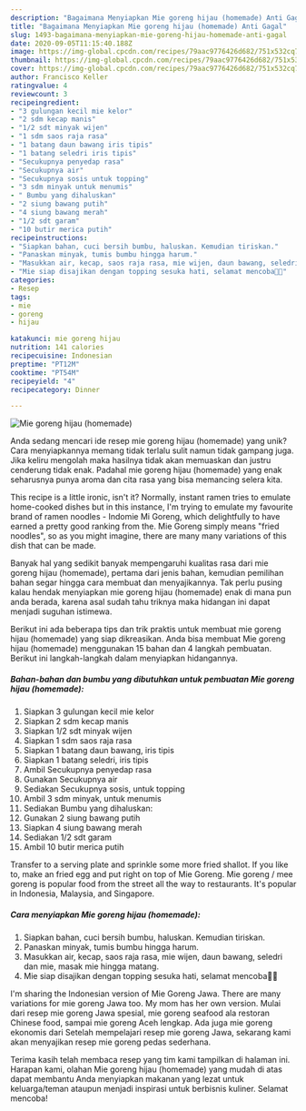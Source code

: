 ```yaml
---
description: "Bagaimana Menyiapkan Mie goreng hijau (homemade) Anti Gagal"
title: "Bagaimana Menyiapkan Mie goreng hijau (homemade) Anti Gagal"
slug: 1493-bagaimana-menyiapkan-mie-goreng-hijau-homemade-anti-gagal
date: 2020-09-05T11:15:40.188Z
image: https://img-global.cpcdn.com/recipes/79aac9776426d682/751x532cq70/mie-goreng-hijau-homemade-foto-resep-utama.jpg
thumbnail: https://img-global.cpcdn.com/recipes/79aac9776426d682/751x532cq70/mie-goreng-hijau-homemade-foto-resep-utama.jpg
cover: https://img-global.cpcdn.com/recipes/79aac9776426d682/751x532cq70/mie-goreng-hijau-homemade-foto-resep-utama.jpg
author: Francisco Keller
ratingvalue: 4
reviewcount: 3
recipeingredient:
- "3 gulungan kecil mie kelor"
- "2 sdm kecap manis"
- "1/2 sdt minyak wijen"
- "1 sdm saos raja rasa"
- "1 batang daun bawang iris tipis"
- "1 batang seledri iris tipis"
- "Secukupnya penyedap rasa"
- "Secukupnya air"
- "Secukupnya sosis untuk topping"
- "3 sdm minyak untuk menumis"
- " Bumbu yang dihaluskan"
- "2 siung bawang putih"
- "4 siung bawang merah"
- "1/2 sdt garam"
- "10 butir merica putih"
recipeinstructions:
- "Siapkan bahan, cuci bersih bumbu, haluskan. Kemudian tiriskan."
- "Panaskan minyak, tumis bumbu hingga harum."
- "Masukkan air, kecap, saos raja rasa, mie wijen, daun bawang, seledri dan mie, masak mie hingga matang."
- "Mie siap disajikan dengan topping sesuka hati, selamat mencoba🥰🥰"
categories:
- Resep
tags:
- mie
- goreng
- hijau

katakunci: mie goreng hijau 
nutrition: 141 calories
recipecuisine: Indonesian
preptime: "PT12M"
cooktime: "PT54M"
recipeyield: "4"
recipecategory: Dinner

---
```



![Mie goreng hijau (homemade)](https://img-global.cpcdn.com/recipes/79aac9776426d682/751x532cq70/mie-goreng-hijau-homemade-foto-resep-utama.jpg)

Anda sedang mencari ide resep mie goreng hijau (homemade) yang unik? Cara menyiapkannya memang tidak terlalu sulit namun tidak gampang juga. Jika keliru mengolah maka hasilnya tidak akan memuaskan dan justru cenderung tidak enak. Padahal mie goreng hijau (homemade) yang enak seharusnya punya aroma dan cita rasa yang bisa memancing selera kita.

This recipe is a little ironic, isn&#39;t it? Normally, instant ramen tries to emulate home-cooked dishes but in this instance, I&#39;m trying to emulate my favourite brand of ramen noodles - Indomie Mi Goreng, which delightfully to have earned a pretty good ranking from the. Mie Goreng simply means &#34;fried noodles&#34;, so as you might imagine, there are many many variations of this dish that can be made.

Banyak hal yang sedikit banyak mempengaruhi kualitas rasa dari mie goreng hijau (homemade), pertama dari jenis bahan, kemudian pemilihan bahan segar hingga cara membuat dan menyajikannya. Tak perlu pusing kalau hendak menyiapkan mie goreng hijau (homemade) enak di mana pun anda berada, karena asal sudah tahu triknya maka hidangan ini dapat menjadi suguhan istimewa.


Berikut ini ada beberapa tips dan trik praktis untuk membuat mie goreng hijau (homemade) yang siap dikreasikan. Anda bisa membuat Mie goreng hijau (homemade) menggunakan 15 bahan dan 4 langkah pembuatan. Berikut ini langkah-langkah dalam menyiapkan hidangannya.

<!--inarticleads1-->

##### Bahan-bahan dan bumbu yang dibutuhkan untuk pembuatan Mie goreng hijau (homemade):

1. Siapkan 3 gulungan kecil mie kelor
1. Siapkan 2 sdm kecap manis
1. Siapkan 1/2 sdt minyak wijen
1. Siapkan 1 sdm saos raja rasa
1. Siapkan 1 batang daun bawang, iris tipis
1. Siapkan 1 batang seledri, iris tipis
1. Ambil Secukupnya penyedap rasa
1. Gunakan Secukupnya air
1. Sediakan Secukupnya sosis, untuk topping
1. Ambil 3 sdm minyak, untuk menumis
1. Sediakan  Bumbu yang dihaluskan:
1. Gunakan 2 siung bawang putih
1. Siapkan 4 siung bawang merah
1. Sediakan 1/2 sdt garam
1. Ambil 10 butir merica putih


Transfer to a serving plate and sprinkle some more fried shallot. If you like to, make an fried egg and put right on top of Mie Goreng. Mie goreng / mee goreng is popular food from the street all the way to restaurants. It&#39;s popular in Indonesia, Malaysia, and Singapore. 

<!--inarticleads2-->

##### Cara menyiapkan Mie goreng hijau (homemade):

1. Siapkan bahan, cuci bersih bumbu, haluskan. Kemudian tiriskan.
1. Panaskan minyak, tumis bumbu hingga harum.
1. Masukkan air, kecap, saos raja rasa, mie wijen, daun bawang, seledri dan mie, masak mie hingga matang.
1. Mie siap disajikan dengan topping sesuka hati, selamat mencoba🥰🥰


I&#39;m sharing the Indonesian version of Mie Goreng Jawa. There are many variations for mie goreng Jawa too. My mom has her own version. Mulai dari resep mie goreng Jawa spesial, mie goreng seafood ala restoran Chinese food, sampai mie goreng Aceh lengkap. Ada juga mie goreng ekonomis dari Setelah mempelajari resep mie goreng Jawa, sekarang kami akan menyajikan resep mie goreng pedas sederhana. 

Terima kasih telah membaca resep yang tim kami tampilkan di halaman ini. Harapan kami, olahan Mie goreng hijau (homemade) yang mudah di atas dapat membantu Anda menyiapkan makanan yang lezat untuk keluarga/teman ataupun menjadi inspirasi untuk berbisnis kuliner. Selamat mencoba!
